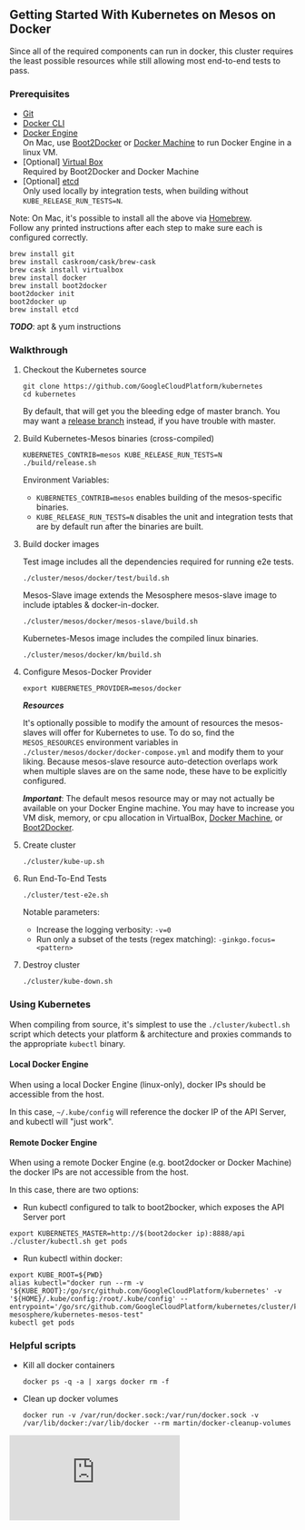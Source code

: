## Getting Started With Kubernetes on Mesos on Docker

Since all of the required components can run in docker, this cluster requires the least possible resources while still
allowing most end-to-end tests to pass.

### Prerequisites

- [Git](https://git-scm.com/book/en/v2/Getting-Started-Installing-Git)
- [Docker CLI](https://docs.docker.com/)
- [Docker Engine](https://docs.docker.com/)<br/>
    On Mac, use [Boot2Docker](http://boot2docker.io/) or [Docker Machine](https://docs.docker.com/machine/install-machine/)
    to run Docker Engine in a linux VM.
- [Optional] [Virtual Box](https://www.virtualbox.org/wiki/Downloads)<br/>
    Required by Boot2Docker and Docker Machine
- [Optional] [etcd](https://github.com/coreos/etcd)<br/>
    Only used locally by integration tests, when building without `KUBE_RELEASE_RUN_TESTS=N`.

Note: On Mac, it's possible to install all the above via [Homebrew](http://brew.sh/).<br/>
Follow any printed instructions after each step to make sure each is configured correctly.

```
brew install git
brew install caskroom/cask/brew-cask
brew cask install virtualbox
brew install docker
brew install boot2docker
boot2docker init
boot2docker up
brew install etcd
```

***TODO***: apt & yum instructions

### Walkthrough

1. Checkout the Kubernetes source

    ```
    git clone https://github.com/GoogleCloudPlatform/kubernetes
    cd kubernetes
    ```

    By default, that will get you the bleeding edge of master branch.
    You may want a [release branch](https://github.com/GoogleCloudPlatform/kubernetes/releases) instead,
    if you have trouble with master.

1. Build Kubernetes-Mesos binaries (cross-compiled)

    ```
    KUBERNETES_CONTRIB=mesos KUBE_RELEASE_RUN_TESTS=N ./build/release.sh
    ```

    Environment Variables:
    - `KUBERNETES_CONTRIB=mesos` enables building of the mesos-specific binaries.
    - `KUBE_RELEASE_RUN_TESTS=N` disables the unit and integration tests that are by default run after the binaries are built.

1. Build docker images

    Test image includes all the dependencies required for running e2e tests.

    ```
    ./cluster/mesos/docker/test/build.sh
    ```

    Mesos-Slave image extends the Mesosphere mesos-slave image to include iptables & docker-in-docker.

    ```
    ./cluster/mesos/docker/mesos-slave/build.sh
    ```

    Kubernetes-Mesos image includes the compiled linux binaries.

    ```
    ./cluster/mesos/docker/km/build.sh
    ```

1. Configure Mesos-Docker Provider

    ```
    export KUBERNETES_PROVIDER=mesos/docker
    ```

    ***Resources***

    It's optionally possible to modify the amount of resources the mesos-slaves will offer for Kubernetes to use.
    To do so, find the `MESOS_RESOURCES` environment variables in `./cluster/mesos/docker/docker-compose.yml` and modify
    them to your liking. Because mesos-slave resource auto-detection overlaps work when multiple slaves are on the same
    node, these have to be explicitly configured.

    ***Important***: The default mesos resource may or may not actually be available on your Docker Engine machine.
    You may have to increase you VM disk, memory, or cpu allocation in VirtualBox,
    [Docker Machine](https://docs.docker.com/machine/#oracle-virtualbox), or
    [Boot2Docker](https://ryanfb.github.io/etc/2015/01/28/increasing_boot2docker_allocations_on_os_x.html).

1. Create cluster

    ```
    ./cluster/kube-up.sh
    ```

1. Run End-To-End Tests

    ```
    ./cluster/test-e2e.sh
    ```

    Notable parameters:
    - Increase the logging verbosity: `-v=0`
    - Run only a subset of the tests (regex matching): `-ginkgo.focus=<pattern>`

1. Destroy cluster

    ```
    ./cluster/kube-down.sh
    ```


### Using Kubernetes

When compiling from source, it's simplest to use the `./cluster/kubectl.sh` script which detects your platform &
architecture and proxies commands to the appropriate `kubectl` binary.

#### Local Docker Engine

When using a local Docker Engine (linux-only), docker IPs should be accessible from the host.

In this case, `~/.kube/config` will reference the docker IP of the API Server, and kubectl will "just work".

#### Remote Docker Engine

When using a remote Docker Engine (e.g. boot2docker or Docker Machine) the docker IPs are not accessible from the host.

In this case, there are two options:

- Run kubectl configured to talk to boot2bocker, which exposes the API Server port

```
export KUBERNETES_MASTER=http://$(boot2docker ip):8888/api
./cluster/kubectl.sh get pods
```

- Run kubectl within docker:

```
export KUBE_ROOT=${PWD}
alias kubectl="docker run --rm -v '${KUBE_ROOT}:/go/src/github.com/GoogleCloudPlatform/kubernetes' -v '${HOME}/.kube/config:/root/.kube/config' --entrypoint='/go/src/github.com/GoogleCloudPlatform/kubernetes/cluster/kubectl.sh' mesosphere/kubernetes-mesos-test"
kubectl get pods
```


### Helpful scripts

- Kill all docker containers

    ```
    docker ps -q -a | xargs docker rm -f
    ```

- Clean up docker volumes

    ```
    docker run -v /var/run/docker.sock:/var/run/docker.sock -v /var/lib/docker:/var/lib/docker --rm martin/docker-cleanup-volumes
    ```

[![Analytics](https://kubernetes-site.appspot.com/UA-36037335-10/GitHub/docs/getting-started-guides/mesos-docker.md?pixel)]()
